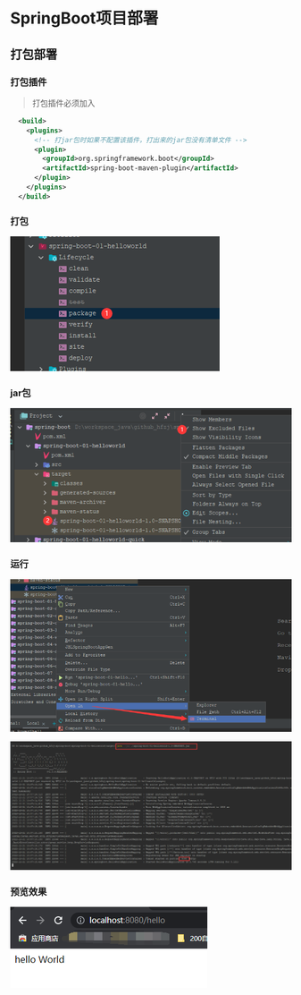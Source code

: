 # SpringBoot项目部署


## 打包部署

### 打包插件

> 打包插件必须加入

```xml
  <build>
    <plugins>
      <!-- 打jar包时如果不配置该插件，打出来的jar包没有清单文件 -->
      <plugin>
        <groupId>org.springframework.boot</groupId>
        <artifactId>spring-boot-maven-plugin</artifactId>
      </plugin>
    </plugins>
  </build>
```



### 打包

![image.png](./assets/1671588243272-image.png)


### jar包

![image.png](./assets/1671588362051-image.png)


### 运行

![image.png](./assets/1671588412466-image.png)


![image.png](./assets/1671588457117-image.png)

### 预览效果

![image.png](./assets/1671588542957-image.png)
